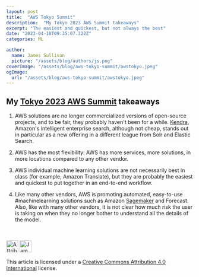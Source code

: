 ```yaml
---
layout: post
title:  "AWS Tokyo Summit"
description:  "My Tokyo 2023 AWS Summit takeaways"
excerpt: "The easiest and quickest, but not always the best"
date: "2023-04-18T09:35:07.322Z"
categories: ML

author:
  name: James Sullivan
  picture: "/assets/blog/authors/js.png"
coverImage: "/assets/blog/aws-tokyo-summit/awstokyo.jpeg"
ogImage:
  url: "/assets/blog/aws-tokyo-summit/awstokyo.jpeg"
---
```



## My <a href="https://aws.amazon.com/jp/summits/tokyo/">Tokyo 2023 AWS Summit</a> takeaways


1. AWS solutions are no longer commercialized versions of open-source projects, and to be fair, they probably haven't been for a while. <a href="https://aws.amazon.com/pm/kendra">Kendra</a>, Amazon's intelligent enterprise search, although not cheap, stands out in particular as a new offering in a different league from Solr and Elastic Search.

2. AWS has the most flexibility: AWS has more services, more solutions, in more locations compared to any other vendor.

3. AWS individual machine learning solutions are not necessarily best in class (for example, Amazon Translate), but they are probably the easiest and quickest to put together in an end-to-end workflow.

4. Like many other vendors, AWS is promoting automated, easy-to-use #machinelearning solutions such as Amazon <a href="https://aws.amazon.com/sagemaker/">Sagemaker</a> and Forecast. Also, like with many other vendors, it is not clear how much risk the user is taking on when they no longer bother to understand all the details of the model.

<br><br>
<img class="cc-icon css-11y11pk" width="32" height="32"  alt="Attribution 4.0 International (CC BY 4.0)" style="display: inline-block;" src="/assets/blog/cc.svg">&nbsp;<img class="cc-icon css-11y11pk" width="32" height="32" style="display: inline-block;" alt="James Sullivan" src="/assets/blog/by.svg">

This article is licensed under a <a href="https://creativecommons.org/licenses/by/4.0/">Creative Commons Attribution 4.0 International</a> license.